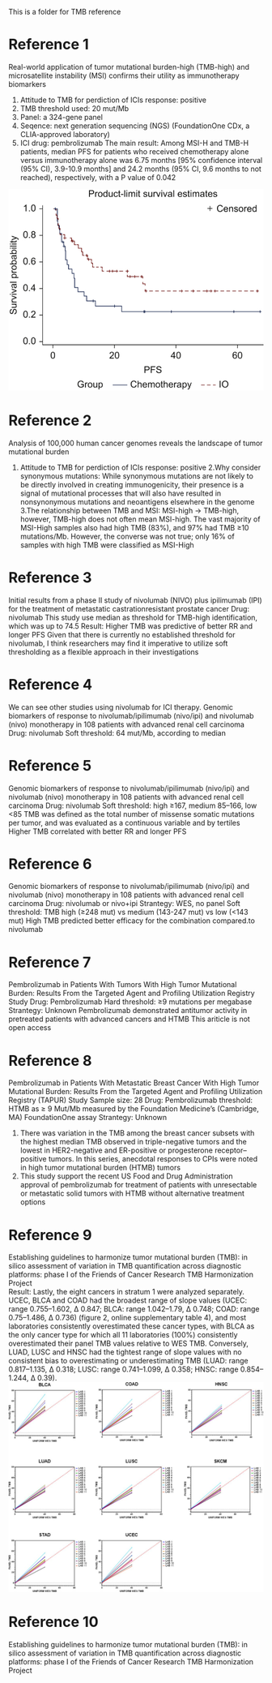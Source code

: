 This is a folder for TMB reference

# Reference 1
Real-world application of tumor mutational burden-high (TMB-high) and microsatellite instability (MSI) confirms their utility as immunotherapy biomarkers
1. Attitude to TMB for perdiction of ICIs response: positive
2. TMB threshold used: 20 mut/Mb
3. Panel: a 324-gene panel
4. Seqence: next generation sequencing (NGS) (FoundationOne CDx, a CLIA-approved laboratory)
5. ICI drug: pembrolizumab
The main result:
Among MSI-H and TMB-H patients, median PFS for patients who received chemotherapy alone versus immunotherapy alone was 6.75 months [95% confidence interval (95% CI), 3.9-10.9 months] and 24.2 months (95% CI, 9.6 months to not reached), respectively, with a P value of 0.042

![image](https://github.com/ETC100/TMB_high/blob/main/IMG/Real_world.jpg)

# Reference 2
Analysis of 100,000 human cancer genomes reveals the landscape of tumor mutational burden
1. Attitude to TMB for perdiction of ICIs response: positive
2.Why consider synonymous mutations: While synonymous mutations are not likely to be directly involved in creating immunogenicity, their presence is a signal of mutational processes that will also have resulted in nonsynonymous mutations and neoantigens elsewhere in the genome
3.The relationship between TMB and MSI: MSI-high -> TMB-high, however, TMB-high does not often mean MSI-high.
The vast majority of MSI-High samples also had high TMB (83%), and 97% had TMB ≥10 mutations/Mb. However, the converse was not true; only 16% of samples with high TMB were classified as MSI-High

# Reference 3
Initial results from a phase II study of nivolumab (NIVO) plus ipilimumab (IPI) for the treatment of metastatic castrationresistant prostate cancer
Drug: nivolumab
This study use median as threshold for TMB-high identification, which was up to 74.5
Result: Higher TMB was predictive of better RR and longer PFS
Given that there is currently no established threshold for nivolumab, I think researchers may find it imperative to utilize soft thresholding as a flexible approach in their investigations

# Reference 4
We can see other studies using nivolumab for ICI therapy.
Genomic biomarkers of response to nivolumab/ipilimumab (nivo/ipi) and nivolumab (nivo) monotherapy in 108 patients with advanced renal cell carcinoma
Drug: nivolumab
Soft threshold: 64 mut/Mb, according to median

# Reference 5
Genomic biomarkers of response to nivolumab/ipilimumab (nivo/ipi) and nivolumab (nivo) monotherapy in 108 patients with advanced renal cell carcinoma
Drug: nivolumab
Soft threshold: high ≥167, medium 85–166, low <85
TMB was defined as the total number of missense somatic mutations per tumor, and was evaluated as a continuous variable and by tertiles
Higher TMB correlated with better RR and longer PFS

# Reference 6
Genomic biomarkers of response to nivolumab/ipilimumab (nivo/ipi) and nivolumab (nivo) monotherapy in 108 patients with advanced renal cell carcinoma
Drug: nivolumab or nivo+ipi
Strantegy: WES, no panel
Soft threshold: TMB high (≥248 mut) vs medium (143-247 mut) vs low (<143 mut)
High TMB predicted better efficacy for the combination compared.to nivolumab

# Reference 7
Pembrolizumab in Patients With Tumors With High Tumor Mutational Burden: Results From the Targeted Agent and Profiling Utilization Registry Study
Drug: Pembrolizumab
Hard threshold: ≥9 mutations per megabase
Strantegy: Unknown
Pembrolizumab demonstrated antitumor activity in pretreated patients with advanced cancers and HTMB
This ariticle is not open access

# Reference 8
Pembrolizumab in Patients With Metastatic Breast Cancer With High Tumor Mutational Burden: Results From the Targeted Agent and Profiling Utilization Registry (TAPUR) Study
Sample size: 28
Drug: Pembrolizumab
threshold: HTMB as ≥ 9 Mut/Mb measured by the Foundation Medicine’s (Cambridge, MA) FoundationOne assay
Strantegy: Unknown
1. There was variation in the TMB among the breast cancer subsets with the highest median TMB observed in triple-negative tumors and the lowest in HER2-negative and ER-positive or progesterone receptor–positive tumors. In this series, anecdotal responses to CPIs were noted in high tumor mutational burden (HTMB) tumors
2. This study support the recent US Food and Drug Administration approval of pembrolizumab for treatment of patients with unresectable or metastatic solid tumors with HTMB without alternative treatment options

# Reference 9
Establishing guidelines to harmonize tumor mutational burden (TMB): in silico assessment of variation in TMB quantification across diagnostic platforms: phase I of the Friends of Cancer Research TMB Harmonization Project  
Result: Lastly, the eight cancers in stratum 1 were analyzed separately. UCEC, BLCA and COAD had the broadest range of slope values (UCEC: range 0.755–1.602, ∆ 0.847; BLCA: range 1.042–1.79, ∆ 0.748; COAD: range 0.75–1.486, ∆ 0.736) (figure 2, online supplementary table 4), and most laboratories consistently overestimated these cancer types, with BLCA as the only cancer type for which all 11 laboratories (100%) consistently  overestimated their panel TMB values relative to WES TMB. Conversely, LUAD, LUSC and HNSC had the tightest range of slope values with no consistent bias to overestimating or underestimating TMB (LUAD: range 0.817–1.135, ∆ 0.318; LUSC: range 0.741–1.099, ∆ 0.358; HNSC: range 0.854–1.244, ∆ 0.39).  
![image](https://github.com/ETC100/TMB_high/blob/main/IMG/WES_panels.jpg)

# Reference 10
Establishing guidelines to harmonize tumor mutational burden (TMB): in silico assessment of variation in TMB quantification across diagnostic platforms: phase I of the Friends of Cancer Research TMB Harmonization Project  

